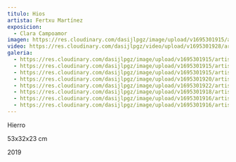 ```yaml
---
titulo: Hios
artista: Fertxu Martínez
exposicion:
  - Clara Campoamor
imagen: https://res.cloudinary.com/dasijlpgz/image/upload/v1695301915/artistas/Fertxu%20Mart%C3%ADnez/Hios/P1060259.jpg
video: https://res.cloudinary.com/dasijlpgz/video/upload/v1695301928/artistas/Fertxu%20Mart%C3%ADnez/Hios/Sin_t%C3%ADtulo-3.mp4
galeria:
  - https://res.cloudinary.com/dasijlpgz/image/upload/v1695301915/artistas/Fertxu%20Mart%C3%ADnez/Hios/P1060259.jpg
  - https://res.cloudinary.com/dasijlpgz/image/upload/v1695301915/artistas/Fertxu%20Mart%C3%ADnez/Hios/P1060262.jpg
  - https://res.cloudinary.com/dasijlpgz/image/upload/v1695301915/artistas/Fertxu%20Mart%C3%ADnez/Hios/P1060264.jpg
  - https://res.cloudinary.com/dasijlpgz/image/upload/v1695301920/artistas/Fertxu%20Mart%C3%ADnez/Hios/P1060270.jpg
  - https://res.cloudinary.com/dasijlpgz/image/upload/v1695301922/artistas/Fertxu%20Mart%C3%ADnez/Hios/P1060271.jpg
  - https://res.cloudinary.com/dasijlpgz/image/upload/v1695301918/artistas/Fertxu%20Mart%C3%ADnez/Hios/P1060268.jpg
  - https://res.cloudinary.com/dasijlpgz/image/upload/v1695301916/artistas/Fertxu%20Mart%C3%ADnez/Hios/P1060266.jpg
  - https://res.cloudinary.com/dasijlpgz/image/upload/v1695301916/artistas/Fertxu%20Mart%C3%ADnez/Hios/P1060267.jpg
---
```


H﻿ierro

5﻿3x32x23 cm

2﻿019
